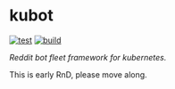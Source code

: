 # kubot
[![test](https://github.com/timberhill/kubot/actions/workflows/test.yaml/badge.svg)](https://github.com/timberhill/kubot/actions/workflows/test.yaml)
[![build](https://github.com/timberhill/kubot/actions/workflows/build.yaml/badge.svg)](https://github.com/timberhill/kubot/actions/workflows/build.yaml)

*Reddit bot fleet framework for kubernetes.*


This is early RnD, please move along.
